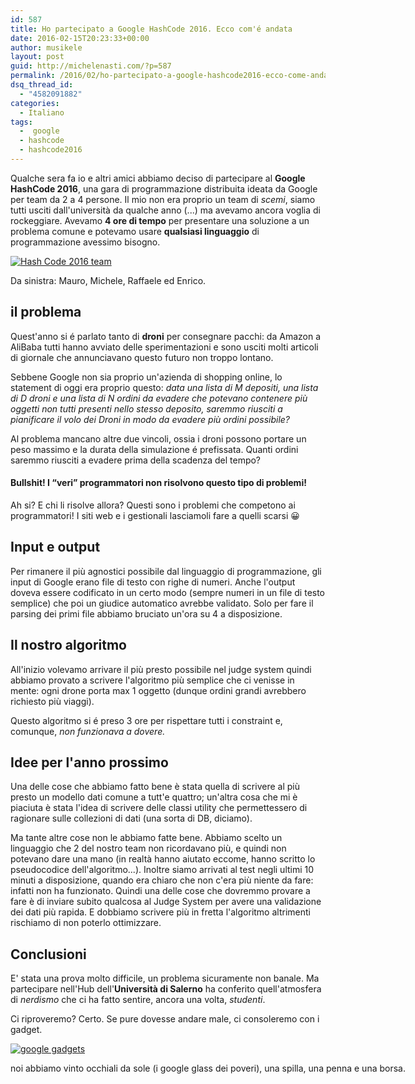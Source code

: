 ```yaml
---
id: 587
title: Ho partecipato a Google HashCode 2016. Ecco com'é andata
date: 2016-02-15T20:23:33+00:00
author: musikele
layout: post
guid: http://michelenasti.com/?p=587
permalink: /2016/02/ho-partecipato-a-google-hashcode2016-ecco-come-andata/
dsq_thread_id:
  - "4582091882"
categories:
  - Italiano
tags:
  -  google
  - hashcode
  - hashcode2016
---
```

Qualche sera fa io e altri amici abbiamo deciso di partecipare al **Google HashCode 2016**, una gara di programmazione distribuita ideata da Google per team da 2 a 4 persone. Il mio non era proprio un team di _scemi_, siamo tutti usciti dall'università da qualche anno (...) ma avevamo ancora voglia di rockeggiare. Avevamo **4 ore di tempo** per presentare una soluzione a un problema comune e potevamo usare **qualsiasi linguaggio** di programmazione avessimo bisogno.

<div id="attachment_589" style="width: 710px" class="wp-caption aligncenter">
  <a href="https://i2.wp.com/michelenasti.com/wp-content/uploads/2016/02/2016-02-11-19.47.12.jpg" rel="attachment wp-att-589"><img class="wp-image-589 size-large" src="https://i1.wp.com/michelenasti.com/wp-content/uploads/2016/02/2016-02-11-19.47.12-1024x768.jpg?fit=700%2C525" alt="Hash Code 2016 team " srcset="https://i2.wp.com/michelenasti.com/wp-content/uploads/2016/02/2016-02-11-19.47.12.jpg?resize=1024%2C768 1024w, https://i2.wp.com/michelenasti.com/wp-content/uploads/2016/02/2016-02-11-19.47.12.jpg?resize=300%2C225 300w, https://i2.wp.com/michelenasti.com/wp-content/uploads/2016/02/2016-02-11-19.47.12.jpg?resize=768%2C576 768w, https://i2.wp.com/michelenasti.com/wp-content/uploads/2016/02/2016-02-11-19.47.12.jpg?resize=700%2C525 700w, https://i2.wp.com/michelenasti.com/wp-content/uploads/2016/02/2016-02-11-19.47.12.jpg?w=1840 1840w" sizes="(max-width: 700px) 100vw, 700px" data-recalc-dims="1" /></a>
  
  <p class="wp-caption-text">
    Da sinistra: Mauro, Michele, Raffaele ed Enrico.
  </p>
</div>

## il problema

Quest'anno si é parlato tanto di **droni** per consegnare pacchi: da Amazon a AliBaba tutti hanno avviato delle sperimentazioni e sono usciti molti articoli di giornale che annunciavano questo futuro non troppo lontano.

Sebbene Google non sia proprio un'azienda di shopping online, lo statement di oggi era proprio questo: _data una lista di M depositi, una lista di D droni e una lista di N ordini da evadere che potevano contenere più oggetti non tutti presenti nello stesso deposito, saremmo riusciti a pianificare il volo dei Droni in modo da evadere più ordini possibile?_ 

Al problema mancano altre due vincoli, ossia i droni possono portare un peso massimo e la durata della simulazione é prefissata. Quanti ordini saremmo riusciti a evadere prima della scadenza del tempo?

#### Bullshit! I &#8220;veri&#8221; programmatori non risolvono questo tipo di problemi!

Ah si? E chi li risolve allora? Questi sono i problemi che competono ai programmatori! I siti web e i gestionali lasciamoli fare a quelli scarsi 😀

## Input e output

Per rimanere il più agnostici possibile dal linguaggio di programmazione, gli input di Google erano file di testo con righe di numeri. Anche l'output doveva essere codificato in un certo modo (sempre numeri in un file di testo semplice) che poi un giudice automatico avrebbe validato. Solo per fare il parsing dei primi file abbiamo bruciato un'ora su 4 a disposizione.

## Il nostro algoritmo

All'inizio volevamo arrivare il più presto possibile nel judge system quindi abbiamo provato a scrivere l'algoritmo più semplice che ci venisse in mente: ogni drone porta max 1 oggetto (dunque ordini grandi avrebbero richiesto più viaggi).
  
Questo algoritmo si é preso 3 ore per rispettare tutti i constraint e, comunque, _non funzionava a dovere._

## Idee per l'anno prossimo

Una delle cose che abbiamo fatto bene è stata quella di scrivere al più presto un modello dati comune a tutt'e quattro; un'altra cosa che mi è piaciuta è stata l'idea di scrivere delle classi utility che permettessero di ragionare sulle collezioni di dati (una sorta di DB, diciamo).

Ma tante altre cose non le abbiamo fatte bene. Abbiamo scelto un linguaggio che 2 del nostro team non ricordavano più, e quindi non potevano dare una mano (in realtà hanno aiutato eccome, hanno scritto lo pseudocodice dell'algoritmo...). Inoltre siamo arrivati al test negli ultimi 10 minuti a disposizione, quando era chiaro che non c'era più niente da fare: infatti non ha funzionato. Quindi una delle cose che dovremmo provare a fare è di inviare subito qualcosa al Judge System per avere una validazione dei dati più rapida. E dobbiamo scrivere più in fretta l'algoritmo altrimenti rischiamo di non poterlo ottimizzare.

## Conclusioni

E' stata una prova molto difficile, un problema sicuramente non banale. Ma partecipare nell'Hub dell'**Università di Salerno** ha conferito quell'atmosfera di _nerdismo_ che ci ha fatto sentire, ancora una volta, _studenti_.

Ci riproveremo? Certo. Se pure dovesse andare male, ci consoleremo con i gadget.

<div id="attachment_590" style="width: 710px" class="wp-caption aligncenter">
  <a href="https://i2.wp.com/michelenasti.com/wp-content/uploads/2016/02/2016-02-11-18.31.36.jpg" rel="attachment wp-att-590"><img class="wp-image-590 size-large" src="https://i2.wp.com/michelenasti.com/wp-content/uploads/2016/02/2016-02-11-18.31.36-1024x768.jpg?fit=700%2C525" alt="google gadgets " srcset="https://i2.wp.com/michelenasti.com/wp-content/uploads/2016/02/2016-02-11-18.31.36.jpg?resize=1024%2C768 1024w, https://i2.wp.com/michelenasti.com/wp-content/uploads/2016/02/2016-02-11-18.31.36.jpg?resize=300%2C225 300w, https://i2.wp.com/michelenasti.com/wp-content/uploads/2016/02/2016-02-11-18.31.36.jpg?resize=768%2C576 768w, https://i2.wp.com/michelenasti.com/wp-content/uploads/2016/02/2016-02-11-18.31.36.jpg?resize=700%2C525 700w, https://i2.wp.com/michelenasti.com/wp-content/uploads/2016/02/2016-02-11-18.31.36.jpg?w=1840 1840w, https://i2.wp.com/michelenasti.com/wp-content/uploads/2016/02/2016-02-11-18.31.36.jpg?w=2760 2760w" sizes="(max-width: 700px) 100vw, 700px" data-recalc-dims="1" /></a>
  
  <p class="wp-caption-text">
    noi abbiamo vinto occhiali da sole (i google glass dei poveri), una spilla, una penna e una borsa.
  </p>
</div>